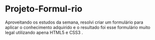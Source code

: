 # Projeto-Formul-rio
Aproveitando os estudos da semana, resolvi criar um formulário para aplicar o conhecimento adquirido e o resultado foi esse formulário muito legal utilizando apena  HTML5  e CSS3 .
